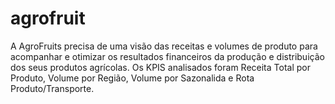# agrofruit
A AgroFruits precisa de uma visão das receitas e volumes de produto para acompanhar e otimizar os resultados financeiros da produção e distribuição dos seus produtos agrícolas. Os KPIS analisados foram Receita Total por Produto, Volume por Região, Volume por Sazonalida e Rota Produto/Transporte.
